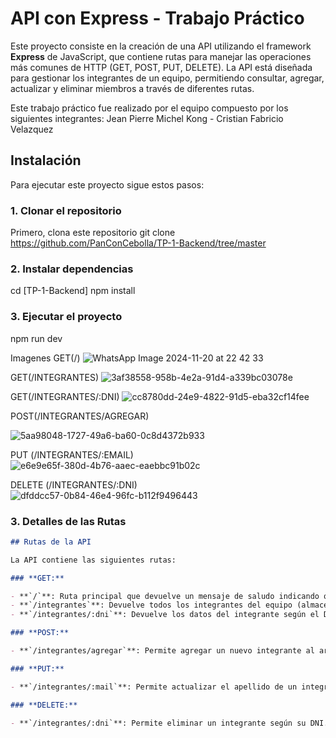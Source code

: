 
# API con Express - Trabajo Práctico

Este proyecto consiste en la creación de una API utilizando el framework **Express** de JavaScript, que contiene rutas para manejar las operaciones más comunes de HTTP (GET, POST, PUT, DELETE). La API está diseñada para gestionar los integrantes de un equipo, permitiendo consultar, agregar, actualizar y eliminar miembros a través de diferentes rutas.

Este trabajo práctico fue realizado por el equipo compuesto por los siguientes integrantes: Jean Pierre Michel Kong - Cristian Fabricio Velazquez 

## Instalación

Para ejecutar este proyecto  sigue estos pasos:

### 1. Clonar el repositorio
Primero, clona este repositorio 
git clone https://github.com/PanConCebolla/TP-1-Backend/tree/master

### 2. Instalar dependencias

cd [TP-1-Backend]
npm install

### 3. Ejecutar el proyecto

npm run dev

Imagenes 
GET(/)
![WhatsApp Image 2024-11-20 at 22 42 33](https://github.com/user-attachments/assets/fa9249cb-7129-47c1-9f10-3d5a0f2482e9)

GET(/INTEGRANTES)
![3af38558-958b-4e2a-91d4-a339bc03078e](https://github.com/user-attachments/assets/95c85b3d-08da-4bcb-8be9-5a7c4c646c1a)

GET(/INTEGRANTES/:DNI)
![cc8780dd-24e9-4822-91d5-eba32cf14fee](https://github.com/user-attachments/assets/5f2d4912-e59f-4e71-8ee7-26697312151a)

POST(/INTEGRANTES/AGREGAR)

![5aa98048-1727-49a6-ba60-0c8d4372b933](https://github.com/user-attachments/assets/fc031f0d-b2a6-4606-a2ee-c6f4e3f983ec)

PUT (/INTEGRANTES/:EMAIL)
![e6e9e65f-380d-4b76-aaec-eaebbc91b02c](https://github.com/user-attachments/assets/da2e47b6-9960-4be1-a05c-52f41829aac9)

DELETE (/INTEGRANTES/:DNI)
![dfddcc57-0b84-46e4-96fc-b112f9496443](https://github.com/user-attachments/assets/0094ff1f-826e-4959-a7f0-52df199bcc98)

### 3. **Detalles de las Rutas**


```markdown
## Rutas de la API

La API contiene las siguientes rutas:

### **GET:**

- **`/`**: Ruta principal que devuelve un mensaje de saludo indicando que la API está funcionando correctamente.
- **`/integrantes`**: Devuelve todos los integrantes del equipo (almacenados en `integrantes.json`).
- **`/integrantes/:dni`**: Devuelve los datos del integrante según el DNI proporcionado.

### **POST:**

- **`/integrantes/agregar`**: Permite agregar un nuevo integrante al archivo `integrantes.json`. Se envía un cuerpo JSON con los datos del nuevo integrante.

### **PUT:**

- **`/integrantes/:mail`**: Permite actualizar el apellido de un integrante buscando por su correo electrónico.

### **DELETE:**

- **`/integrantes/:dni`**: Permite eliminar un integrante según su DNI.
